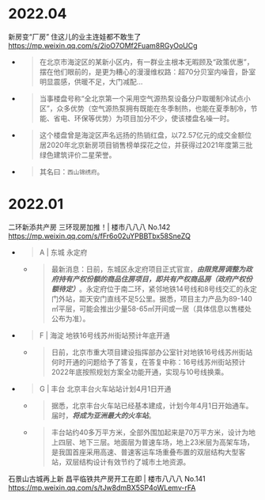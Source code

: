 
# 2022.04

新房变“厂房” 住这儿的业主连娃都不敢生了 https://mp.weixin.qq.com/s/2ioO7OMf2Fuam8RGyOoUCg
- > 在北京市海淀区的某新小区内，有一群业主根本无暇顾及“政策优惠”，摆在他们眼前的，是更为糟心的漫漫维权路：超70分贝室内噪音，卧室明显震感，供暖不足，大门减配...
- > 当事楼盘号称“全北京第一个采用空气源热泵设备分户取暖制冷试点小区”，众多优势（空气源热泵拥有既能在冬季制热，也能在夏季制冷，节能、省电、环保等优势）为项目加分不少，使该楼盘名噪一时。
- > 这个楼盘曾是海淀区声名远扬的热销红盘，以72.57亿元的成交金额位居2020年北京新房项目销售榜单探花之位，并获得过2021年度第三批绿色建筑评价二星荣誉。
- > 其名曰：`西山锦绣府`。

# 2022.01

二环新添共产房 三环现房加推！| 楼市八八八 No.142 https://mp.weixin.qq.com/s/fFr6o02uYPBBTbx58SneZQ
- > A | 东城 永定府
  * > 最新消息：日前，东城区永定府项目正式官宣，***由限竞房调整为政府持有产权份额的商品住房项目，即共有产权商品房（政府产权份额待定）***。永定府位于南二环，紧邻地铁14号线和8号线交汇的永定门外站，距天安门直线不足5公里。据悉，项目主力产品为89-140㎡平层，可能会推出少量58-65㎡开间或一居（具体信息以售楼处公布为准）。
- > F | 海淀 地铁16号线苏州街站预计年底开通
  * > 日前，北京市重大项目建设指挥部办公室针对地铁16号线苏州街站何时开通的问题给予了答复，在答复中称：16号线苏州街站预计2022年底按照规划方案全功能开通，实现与10号线换乘。
- > G | 丰台 北京丰台火车站站计划4月1日开通
  * > 据悉，北京丰台火车站已经基本建成，计划今年4月1日开始通车。届时，***将成为亚洲最大的火车站***。
  * > 丰台站约40多万平方米，全部外围加起来是70万平方米，设计为地上四层、地下三层。地面层为普速车场，地上23米层为高架车场，是我国首座采用高速、普速客运车场重叠布置的双层结构大型客站，双层结构设计有效节约了城市土地资源。

石景山古城再上新 昌平临铁共产房开工在即 | 楼市八八八 No.141 https://mp.weixin.qq.com/s/tJw8dmBX5SP4oWLemv-rFA

